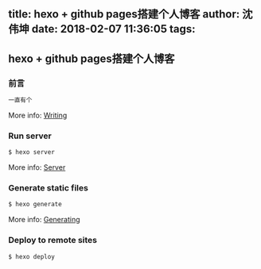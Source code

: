 title: hexo + github pages搭建个人博客
author: 沈伟坤
date: 2018-02-07 11:36:05
tags:
---

## hexo + github pages搭建个人博客


### 前言

``` bash
一直有个
```

More info: [Writing](https://hexo.io/docs/writing.html)

### Run server

``` bash
$ hexo server
```

More info: [Server](https://hexo.io/docs/server.html)

### Generate static files

``` bash
$ hexo generate
```

More info: [Generating](https://hexo.io/docs/generating.html)

### Deploy to remote sites

``` bash
$ hexo deploy
```